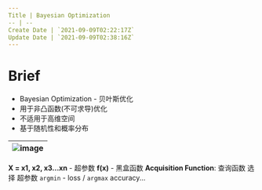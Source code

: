 ```yaml
---
Title | Bayesian Optimization
-- | --
Create Date | `2021-09-09T02:22:17Z`
Update Date | `2021-09-09T02:38:16Z`
---
```


# Brief
- Bayesian Optimization - 贝叶斯优化
- 用于非凸函数(不可求导)优化
- 不适用于高维空间
- 基于随机性和概率分布


![image](https://user-images.githubusercontent.com/2216970/111953074-16f0e600-8b21-11eb-80e5-412e41960269.png) | 
-- | 
**X = x1, x2, x3...xn** - 超参数
**f(x)**  - 黑盒函数
**Acquisition Function**: 查询函数 选择 超参数
`argmin` - loss / `argmax` accuracy...

